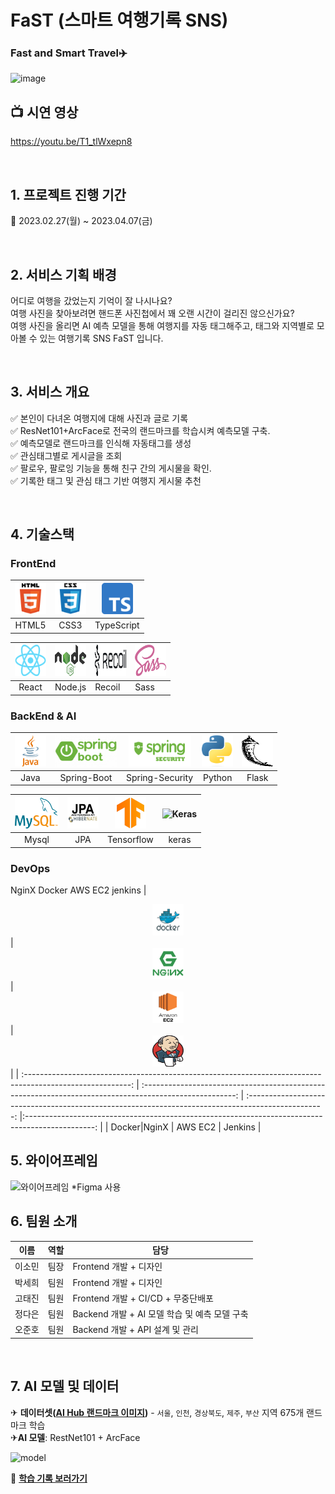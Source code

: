 # FaST (스마트 여행기록 SNS)

### Fast and Smart Travel✈️
![image](https://user-images.githubusercontent.com/54545026/231183441-c592cfd2-f8ca-434b-b512-ca411eadfb07.png)


## 📺 시연 영상
https://youtu.be/T1_tlWxepn8

<br>

## 1. 프로젝트 진행 기간

📅 2023.02.27(월) ~ 2023.04.07(금) <br>

<br>

## 2. 서비스 기획 배경

어디로 여행을 갔었는지 기억이 잘 나시나요? <br>
여행 사진을 찾아보려면 핸드폰 사진첩에서 꽤 오랜 시간이 걸리진 않으신가요? <br>
여행 사진을 올리면 AI 예측 모델을 통해 여행지를 자동 태그해주고, 태그와 지역별로 모아볼 수 있는 여행기록 SNS FaST 입니다.<br>


<br>

## 3. 서비스 개요

✅ 본인이 다녀온 여행지에 대해 사진과 글로 기록<br>
✅ ResNet101+ArcFace로 전국의 랜드마크를 학습시켜 예측모델 구축.<br>
✅ 예측모델로 랜드마크를 인식해 자동태그를 생성<br>
✅ 관심태그별로 게시글을 조회<br>
✅ 팔로우, 팔로잉 기능을 통해 친구 간의 게시물을 확인.<br>
✅ 기록한 태그 및 관심 태그 기반 여행지 게시물 추천<br>

<br>

## 4. 기술스택

### FrontEnd

| <div align="center"><img src="/assets/images/html.svg" alt="HTML5" width="50px" height="50px" /> </div> | <div align="center"><img src="/assets/images/css.svg" alt="CSS3" width="50px" height="50px" /></div> | <div align="center"><img src="/assets/images/TypeScript.png" alt="TypeScript" width="50px" height="50px" /></div> |
| :-----------------------------------------------------------------------------------------------------: | :--------------------------------------------------------------------------------------------------: | :-------------------------------------------------------------------------------------------------------: |
|HTML5|CSS3 | TypeScript|

| <div align="center"><img src="/assets/images/React.png" alt="React" width="50px" height="50px" /> </div> | <div align="center"><img src="/assets/images/Node.png" alt="NodeJS" width="50px" height="50px" /> </div> | <div align="center"><img src="/assets/images/Recoil.svg" alt="Pinia" width="50px" height="50px" /> </div> | <div align="center"><img src="/assets/images/Sass.png" alt="tailwindCSS" width="50px" height="50px" /> </div> |
| :----------------------------------------------------------------------------------------------------: | :----------------------------------------------------------------------------------------------------: | -------------------------------------------------------------------------------------------------------- | ----------------------------------------------------------------------------------------------------------------- |
|React|Node.js|Recoil| Sass |

### BackEnd & AI

| <div align="center"><img src="/assets/images/java.svg" alt="java" width="50px" height="50px" /> </div> | <div align="center"><img src="/assets/images/springboot.png" alt="springboot" width="100px" height="50px" /> </div> | <div align="center"><img src="/assets/images/springsecurity.png" alt="springsecurity" width="100px" height="50px" /></div> | <div align="center"><img src="/assets/images/Python.png" alt="gradle" width="50px" height="50px" /></div> | <div align="center"><img src="/assets/images/Flask.png" alt="Flask" width="50px" height="50px" /></div> |
| :----------------------------------------------------------------------------------------------------: | :-----------------------------------------------------------------------------------------------------------------: | :------------------------------------------------------------------------------------------------------------------------: | :-------------------------------------------------------------------------------------------------------: | :-------------------------------------------------------------------------------------------------------------: |
| Java  | Spring-Boot |Spring-Security |Python|Flask|

| <div align="center"><img src="/assets/images/mysql.svg" alt="mysql" width="70px" height="50px" /> </div> | <div align="center"><img src="/assets/images/JPA.png" alt="JPA" width="50px" height="50px" /></div> | <div align="center"><img src="/assets/images/Tensorflow.png" alt="Tensorflow" width="50px" height="50px" /></div> | <div align="center"><img src="/assets/images/Keras.svg" alt="Keras" width="50px" height="50px" /></div> |
| :------------------------------------------------------------------------------------------------------: | :---------------------------------------------------------------------------------------------------------: |:--------------------------------------------------------------------------------------------------------: | :-----------------------------------------------------------------------------------------------------: | 
| Mysql|  JPA  |Tensorflow | keras  | 


### DevOps
NginX Docker AWS EC2 jenkins
| <div align="center"><img src="/assets/images/docker.png" alt="docker" width="50px" height="50px" /> </div> | <div align="center"><img src="/assets/images/nginx.png" alt="nginx" width="50px" height="50px" /></div> | <div align="center"><img src="/assets/images/ec2.png" alt="EC2" width="50px" height="50px" /></div> | <div align="center"><img src="/assets/images/Jenkins.png" alt="Jenkins" width="50px" height="50px" /></div> |
| :--------------------------------------------------------------------------------------------------------: | :-----------------------------------------------------------------------------------------------------: | :-------------------------------------------------------------------------------------------------: |:-----------------------------------------------------------------------------------------------: |
| Docker|NginX | AWS EC2 | Jenkins |


## 5. 와이어프레임

![와이어프레임](./images/wire_frame.PNG)
*Figma 사용 <br>


## 6. 팀원 소개

| 이름   | 역할 | 담당                                |
| ------ | ---- | ----------------------------------- |
| 이소민 | 팀장 | Frontend 개발 + 디자인  |
| 박세희 | 팀원 | Frontend 개발 + 디자인              |
| 고태진 | 팀원 | Frontend 개발 + CI/CD + 무중단배포            |
| 정다은 | 팀원 | Backend 개발 + AI 모델 학습 및 예측 모델 구축 |
| 오준호 | 팀원 | Backend 개발 + API 설계 및 관리    |


<br>

## 7. AI 모델 및 데이터
✈ <b>데이터셋([AI Hub 랜드마크 이미지](https://aihub.or.kr/aihubdata/data/view.do?currMenu=115&topMenu=100&dataSetSn=56))</b> - `서울`, `인천`, `경상북도`, `제주`, `부산` 지역 675개 랜드마크 학습 <br>
✈<b>AI 모델</b>: RestNet101 + ArcFace 

![model](https://user-images.githubusercontent.com/50287759/222605834-d81982d6-5817-499f-b298-cf7cca787913.png)


📃 <b>[학습 기록 보러가기](https://clammy-opossum-12e.notion.site/FaST-a16de228d5544c0da9528aa06fa9c351)</b>
